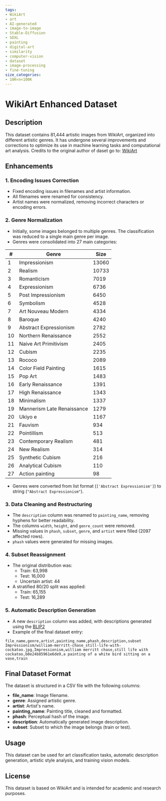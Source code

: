 ```yaml
---
tags:
- WikiArt
- art
- AI-generated
- image-to-image
- Stable-Diffusion
- SDXL
- painting
- digital-art
- similarity
- computer-vision
- dataset
- image-processing
- fine-tuning
size_categories:
- 10K<n<100K
---
```

# WikiArt Enhanced Dataset

## Description
This dataset contains 81,444 artistic images from WikiArt, organized into different artistic genres. It has undergone several improvements and corrections to optimize its use in machine learning tasks and computational art analysis. Credits to the original author of daset go to: [WikiArt](https://www.kaggle.com/datasets/steubk/wikiart/data?select=Art_Nouveau_Modern)

## Enhancements

### 1. Encoding Issues Correction
- Fixed encoding issues in filenames and artist information.
- All filenames were renamed for consistency.
- Artist names were normalized, removing incorrect characters or encoding errors.

### 2. Genre Normalization
- Initially, some images belonged to multiple genres. The classification was reduced to a single main genre per image.
- Genres were consolidated into 27 main categories:

| #  | Genre                        | Size  |
|----|------------------------------|-------|
| 1  | Impressionism                | 13060 |
| 2  | Realism                      | 10733 |
| 3  | Romanticism                  | 7019  |
| 4  | Expressionism                | 6736  |
| 5  | Post Impressionism           | 6450  |
| 6  | Symbolism                    | 4528  |
| 7  | Art Nouveau Modern           | 4334  |
| 8  | Baroque                      | 4240  |
| 9  | Abstract Expressionism       | 2782  |
| 10 | Northern Renaissance         | 2552  |
| 11 | Naive Art Primitivism        | 2405  |
| 12 | Cubism                       | 2235  |
| 13 | Rococo                       | 2089  |
| 14 | Color Field Painting         | 1615  |
| 15 | Pop Art                      | 1483  |
| 16 | Early Renaissance            | 1391  |
| 17 | High Renaissance             | 1343  |
| 18 | Minimalism                   | 1337  |
| 19 | Mannerism Late Renaissance   | 1279  |
| 20 | Ukiyo e                      | 1167  |
| 21 | Fauvism                      | 934   |
| 22 | Pointillism                  | 513   |
| 23 | Contemporary Realism         | 481   |
| 24 | New Realism                  | 314   |
| 25 | Synthetic Cubism             | 216   |
| 26 | Analytical Cubism            | 110   |
| 27 | Action painting              | 98    |

- Genres were converted from list format (`['Abstract Expressionism']`) to string (`"Abstract Expressionism"`).

### 3. Data Cleaning and Restructuring
- The `description` column was renamed to `painting_name`, removing hyphens for better readability.
- The columns `width`, `height`, and `genre_count` were removed.
- Missing values in `phash`, `subset`, `genre`, and `artist` were filled (2097 affected rows).
- `phash` values were generated for missing images.

### 4. Subset Reassignment
- The original distribution was:
  - Train: 63,998
  - Test: 16,000
  - Uncertain artist: 44
- A stratified 80/20 split was applied:
  - Train: 65,155
  - Test: 16,289

### 5. Automatic Description Generation
- A new `description` column was added, with descriptions generated using the [BLIP2](https://huggingface.co/Salesforce/blip2-opt-2.7b)
- Example of the final dataset entry:

```
file_name,genre,artist,painting_name,phash,description,subset
Impressionism/william-merritt-chase_still-life-with-cockatoo.jpg,Impressionism,william merritt chase,still life with cockatoo,b0e24b85961e6de9,a painting of a white bird sitting on a vase,train
```

## Final Dataset Format
The dataset is structured in a CSV file with the following columns:

- **file_name**: Image filename.
- **genre**: Assigned artistic genre.
- **artist**: Artist's name.
- **painting_name**: Painting title, cleaned and formatted.
- **phash**: Perceptual hash of the image.
- **description**: Automatically generated image description.
- **subset**: Subset to which the image belongs (train or test).

## Usage
This dataset can be used for art classification tasks, automatic description generation, artistic style analysis, and training vision models.

## License
This dataset is based on WikiArt and is intended for academic and research purposes.

